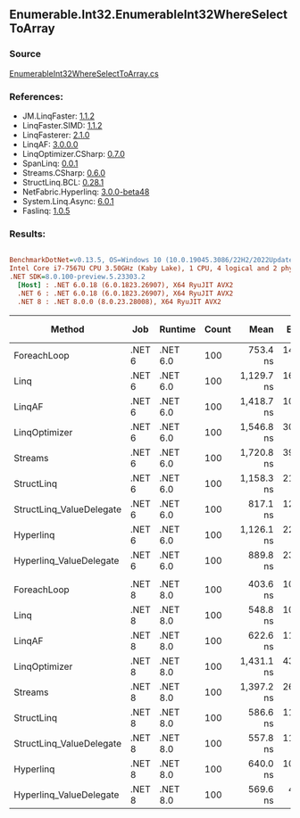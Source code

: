 ﻿## Enumerable.Int32.EnumerableInt32WhereSelectToArray

### Source
[EnumerableInt32WhereSelectToArray.cs](../LinqBenchmarks/Enumerable/Int32/EnumerableInt32WhereSelectToArray.cs)

### References:
- JM.LinqFaster: [1.1.2](https://www.nuget.org/packages/JM.LinqFaster/1.1.2)
- LinqFaster.SIMD: [1.1.2](https://www.nuget.org/packages/LinqFaster.SIMD/1.0.3)
- LinqFasterer: [2.1.0](https://www.nuget.org/packages/LinqFasterer/2.1.0)
- LinqAF: [3.0.0.0](https://www.nuget.org/packages/LinqAF/3.0.0.0)
- LinqOptimizer.CSharp: [0.7.0](https://www.nuget.org/packages/LinqOptimizer.CSharp/0.7.0)
- SpanLinq: [0.0.1](https://www.nuget.org/packages/SpanLinq/0.0.1)
- Streams.CSharp: [0.6.0](https://www.nuget.org/packages/Streams.CSharp/0.6.0)
- StructLinq.BCL: [0.28.1](https://www.nuget.org/packages/StructLinq/0.28.1)
- NetFabric.Hyperlinq: [3.0.0-beta48](https://www.nuget.org/packages/NetFabric.Hyperlinq/3.0.0-beta48)
- System.Linq.Async: [6.0.1](https://www.nuget.org/packages/System.Linq.Async/6.0.1)
- Faslinq: [1.0.5](https://www.nuget.org/packages/Faslinq/1.0.5)

### Results:
``` ini

BenchmarkDotNet=v0.13.5, OS=Windows 10 (10.0.19045.3086/22H2/2022Update)
Intel Core i7-7567U CPU 3.50GHz (Kaby Lake), 1 CPU, 4 logical and 2 physical cores
.NET SDK=8.0.100-preview.5.23303.2
  [Host] : .NET 6.0.18 (6.0.1823.26907), X64 RyuJIT AVX2
  .NET 6 : .NET 6.0.18 (6.0.1823.26907), X64 RyuJIT AVX2
  .NET 8 : .NET 8.0.0 (8.0.23.28008), X64 RyuJIT AVX2


```
|                   Method |    Job |  Runtime | Count |       Mean |    Error |    StdDev |     Median |        Ratio | RatioSD |   Gen0 | Allocated | Alloc Ratio |
|------------------------- |------- |--------- |------ |-----------:|---------:|----------:|-----------:|-------------:|--------:|-------:|----------:|------------:|
|              ForeachLoop | .NET 6 | .NET 6.0 |   100 |   753.4 ns | 14.23 ns |  22.98 ns |   745.2 ns |     baseline |         | 0.7877 |    1648 B |             |
|                     Linq | .NET 6 | .NET 6.0 |   100 | 1,129.7 ns | 16.29 ns |  13.60 ns | 1,127.5 ns | 1.50x slower |   0.05x | 0.6256 |    1312 B |  1.26x less |
|                   LinqAF | .NET 6 | .NET 6.0 |   100 | 1,418.7 ns | 10.77 ns |  11.97 ns | 1,417.2 ns | 1.89x slower |   0.06x | 0.7725 |    1616 B |  1.02x less |
|            LinqOptimizer | .NET 6 | .NET 6.0 |   100 | 1,546.8 ns | 30.92 ns |  36.81 ns | 1,536.9 ns | 2.06x slower |   0.07x | 4.2362 |    8874 B |  5.38x more |
|                  Streams | .NET 6 | .NET 6.0 |   100 | 1,720.8 ns | 39.15 ns | 111.06 ns | 1,664.5 ns | 2.28x slower |   0.11x | 1.0319 |    2160 B |  1.31x more |
|               StructLinq | .NET 6 | .NET 6.0 |   100 | 1,158.3 ns | 21.19 ns |  17.69 ns | 1,154.4 ns | 1.54x slower |   0.06x | 0.2632 |     552 B |  2.99x less |
| StructLinq_ValueDelegate | .NET 6 | .NET 6.0 |   100 |   817.1 ns | 12.00 ns |  10.64 ns |   813.0 ns | 1.09x slower |   0.04x | 0.2213 |     464 B |  3.55x less |
|                Hyperlinq | .NET 6 | .NET 6.0 |   100 | 1,126.1 ns | 22.16 ns |  35.15 ns | 1,111.6 ns | 1.50x slower |   0.07x | 0.2213 |     464 B |  3.55x less |
|  Hyperlinq_ValueDelegate | .NET 6 | .NET 6.0 |   100 |   889.8 ns | 23.91 ns |  70.51 ns |   848.6 ns | 1.17x slower |   0.08x | 0.2213 |     464 B |  3.55x less |
|                          |        |          |       |            |          |           |            |              |         |        |           |             |
|              ForeachLoop | .NET 8 | .NET 8.0 |   100 |   403.6 ns | 10.00 ns |  28.86 ns |   389.8 ns |     baseline |         | 0.7877 |    1648 B |             |
|                     Linq | .NET 8 | .NET 8.0 |   100 |   548.8 ns | 10.95 ns |  24.94 ns |   537.6 ns | 1.36x slower |   0.11x | 0.6266 |    1312 B |  1.26x less |
|                   LinqAF | .NET 8 | .NET 8.0 |   100 |   622.6 ns | 11.93 ns |   9.32 ns |   617.3 ns | 1.55x slower |   0.11x | 0.7725 |    1616 B |  1.02x less |
|            LinqOptimizer | .NET 8 | .NET 8.0 |   100 | 1,431.1 ns | 43.97 ns | 126.17 ns | 1,372.2 ns | 3.57x slower |   0.44x | 4.2362 |    8873 B |  5.38x more |
|                  Streams | .NET 8 | .NET 8.0 |   100 | 1,397.2 ns | 26.88 ns |  20.98 ns | 1,394.7 ns | 3.48x slower |   0.23x | 1.0319 |    2160 B |  1.31x more |
|               StructLinq | .NET 8 | .NET 8.0 |   100 |   586.6 ns | 11.45 ns |  29.96 ns |   572.2 ns | 1.46x slower |   0.13x | 0.2632 |     552 B |  2.99x less |
| StructLinq_ValueDelegate | .NET 8 | .NET 8.0 |   100 |   557.8 ns | 11.22 ns |  19.36 ns |   548.5 ns | 1.39x slower |   0.12x | 0.2213 |     464 B |  3.55x less |
|                Hyperlinq | .NET 8 | .NET 8.0 |   100 |   640.0 ns | 10.22 ns |   8.54 ns |   635.7 ns | 1.60x slower |   0.09x | 0.2213 |     464 B |  3.55x less |
|  Hyperlinq_ValueDelegate | .NET 8 | .NET 8.0 |   100 |   569.6 ns |  4.51 ns |   3.77 ns |   568.8 ns | 1.43x slower |   0.09x | 0.2213 |     464 B |  3.55x less |
